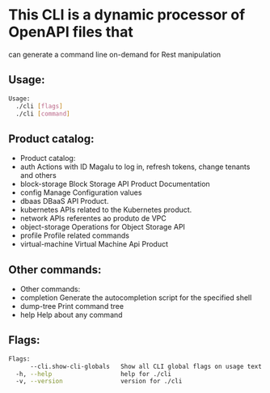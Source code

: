 # This CLI is a dynamic processor of OpenAPI files that
can generate a command line on-demand for Rest manipulation

## Usage:
```bash
Usage:
  ./cli [flags]
  ./cli [command]
```

## Product catalog:
- Product catalog:
- auth            Actions with ID Magalu to log in, refresh tokens, change tenants and others
- block-storage   Block Storage API Product Documentation
- config          Manage Configuration values
- dbaas           DBaaS API Product.
- kubernetes      APIs related to the Kubernetes product.
- network         APIs referentes ao produto de VPC
- object-storage  Operations for Object Storage API
- profile         Profile related commands
- virtual-machine Virtual Machine Api Product

## Other commands:
- Other commands:
- completion      Generate the autocompletion script for the specified shell
- dump-tree       Print command tree
- help            Help about any command

## Flags:
```bash
Flags:
      --cli.show-cli-globals   Show all CLI global flags on usage text
  -h, --help                   help for ./cli
  -v, --version                version for ./cli
```

